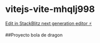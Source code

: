 # vitejs-vite-mhqlj998

[Edit in StackBlitz next generation editor ⚡️](https://stackblitz.com/~/github.com/yo164/vitejs-vite-mhqlj998)

##Proyecto bola de dragon
